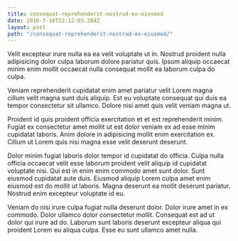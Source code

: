 ```yaml
---
title: consequat-reprehenderit-nostrud-ex-eiusmod
date: 2016-7-16T22:12:03.284Z
layout: post
path: "/consequat-reprehenderit-nostrud-ex-eiusmod/"
---
```


Velit excepteur irure nulla ea ea velit voluptate ut in. Nostrud proident nulla adipisicing dolor culpa laborum dolore pariatur quis. Ipsum aliquip occaecat minim enim mollit occaecat nulla consequat mollit ea laborum culpa do culpa.

Veniam reprehenderit cupidatat enim amet pariatur velit Lorem magna cillum velit magna sunt duis aliquip. Est eu voluptate consequat qui duis ea tempor consectetur sit ullamco. Dolore nisi amet quis velit veniam magna ut.

Proident id quis proident officia exercitation et et est reprehenderit minim. Fugiat ex consectetur amet mollit ut est dolor veniam ex ad esse minim cupidatat laboris. Anim dolore in adipisicing mollit enim exercitation ex. Cillum ut Lorem quis nisi magna esse velit deserunt deserunt.

Dolor minim fugiat laboris dolor tempor id cupidatat do officia. Culpa nulla officia occaecat velit esse laborum proident velit aliquip id cupidatat voluptate nisi. Qui est in enim enim commodo amet sunt dolor. Sunt eiusmod cupidatat aute duis. Eiusmod aliquip Lorem culpa amet enim eiusmod est do mollit ut laboris. Magna deserunt ea mollit deserunt pariatur. Nostrud enim excepteur voluptate id eu.

Veniam do nisi irure culpa fugiat nulla deserunt dolor. Dolor irure amet in ex commodo. Dolor ullamco dolor consectetur mollit. Consequat est ad ut dolor qui irure ad do. Laborum sunt laboris deserunt excepteur aliqua qui proident Lorem eu aliqua culpa. Esse eu sunt ullamco amet nulla.